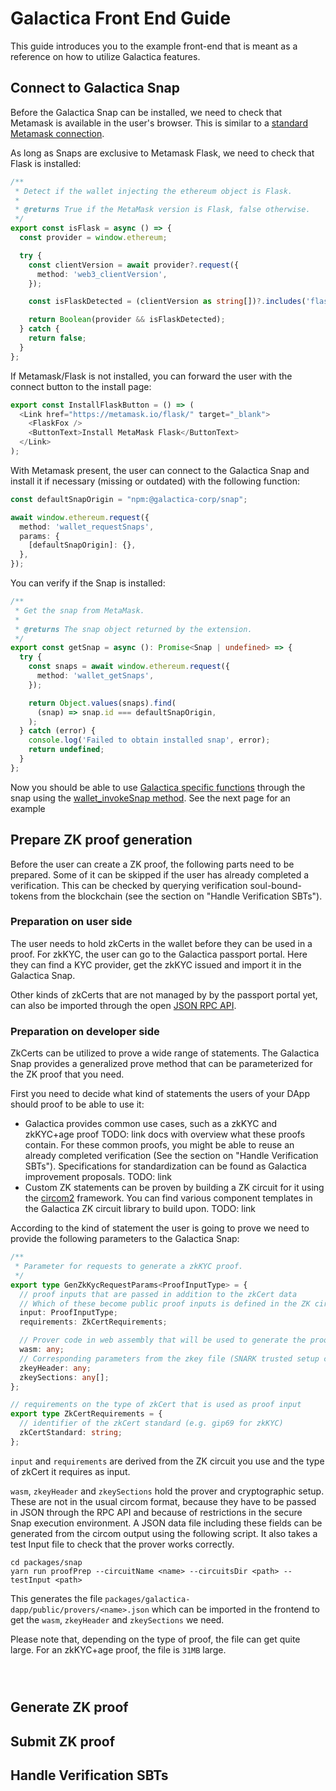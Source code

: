 # Galactica Front End Guide

This guide introduces you to the example front-end that is meant as a reference on how to utilize Galactica features.

## Connect to Galactica Snap
Before the Galactica Snap can be installed, we need to check that Metamask is available in the user's browser. This is similar to a [standard Metamask connection](https://docs.metamask.io/wallet/get-started/set-up-dev-environment).

As long as Snaps are exclusive to Metamask Flask, we need to check that Flask is installed:
```typescript
/**
 * Detect if the wallet injecting the ethereum object is Flask.
 *
 * @returns True if the MetaMask version is Flask, false otherwise.
 */
export const isFlask = async () => {
  const provider = window.ethereum;

  try {
    const clientVersion = await provider?.request({
      method: 'web3_clientVersion',
    });

    const isFlaskDetected = (clientVersion as string[])?.includes('flask');

    return Boolean(provider && isFlaskDetected);
  } catch {
    return false;
  }
};
```

If Metamask/Flask is not installed, you can forward the user with the connect button to the install page:
```typescript
export const InstallFlaskButton = () => (
  <Link href="https://metamask.io/flask/" target="_blank">
    <FlaskFox />
    <ButtonText>Install MetaMask Flask</ButtonText>
  </Link>
);
``` 

With Metamask present, the user can connect to the Galactica Snap and install it if necessary (missing or outdated) with the following function:
```typescript
const defaultSnapOrigin = "npm:@galactica-corp/snap";

await window.ethereum.request({
  method: 'wallet_requestSnaps',
  params: {
    [defaultSnapOrigin]: {},
  },
});
``` 

You can verify if the Snap is installed:
```typescript
/**
 * Get the snap from MetaMask.
 *
 * @returns The snap object returned by the extension.
 */
export const getSnap = async (): Promise<Snap | undefined> => {
  try {
    const snaps = await window.ethereum.request({
      method: 'wallet_getSnaps',
    });

    return Object.values(snaps).find(
      (snap) => snap.id === defaultSnapOrigin,
    );
  } catch (error) {
    console.log('Failed to obtain installed snap', error);
    return undefined;
  }
};
``` 

Now you should be able to use [Galactica specific functions](../../snap/docs/rpcAPI.md) through the snap using the [wallet_invokeSnap method](https://docs.metamask.io/snaps/reference/rpc-api#wallet_invokesnap). 
See the next page for an example

## Prepare ZK proof generation

Before the user can create a ZK proof, the following parts need to be prepared.
Some of it can be skipped if the user has already completed a verification. This can be checked by querying verification soul-bound-tokens from the blockchain (see the section on "Handle Verification SBTs").

### Preparation on user side
The user needs to hold zkCerts in the wallet before they can be used in a proof. For zkKYC, the user can go to the Galactica passport portal. Here they can find a KYC provider, get the zkKYC issued and import it in the Galactica Snap.

Other kinds of zkCerts that are not managed by by the passport portal yet, can also be imported through the open [JSON RPC API](../../snap/docs/rpcAPI.md).

### Preparation on developer side
ZkCerts can be utilized to prove a wide range of statements. The Galactica Snap provides a generalized prove method that can be parameterized for the ZK proof that you need.

First you need to decide what kind of statements the users of your DApp should proof to be able to use it:
- Galactica provides common use cases, such as a zkKYC and zkKYC+age proof TODO: link docs with overview what these proofs contain. For these common proofs, you might be able to reuse an already completed verification (See the section on "Handle Verification SBTs"). Specifications for standardization can be found as Galactica improvement proposals. TODO: link
- Custom ZK statements can be proven by building a ZK circuit for it using the [circom2](https://docs.circom.io/) framework. You can find various component templates in the Galactica ZK circuit library to build upon. TODO: link

According to the kind of statement the user is going to prove we need to provide the following parameters to the Galactica Snap:
```typescript
/**
 * Parameter for requests to generate a zkKYC proof.
 */
export type GenZkKycRequestParams<ProofInputType> = {
  // proof inputs that are passed in addition to the zkCert data
  // Which of these become public proof inputs is defined in the ZK circuit, which is compiled into the WASM.
  input: ProofInputType;
  requirements: ZkCertRequirements;

  // Prover code in web assembly that will be used to generate the proof in the Snap.
  wasm: any;
  // Corresponding parameters from the zkey file (SNARK trusted setup ceremony).
  zkeyHeader: any;
  zkeySections: any[];
};

// requirements on the type of zkCert that is used as proof input
export type ZkCertRequirements = {
  // identifier of the zkCert standard (e.g. gip69 for zkKYC)
  zkCertStandard: string;
};
``` 

`input` and `requirements` are derived from the ZK circuit you use and the type of zkCert it requires as input.

`wasm`, `zkeyHeader` and `zkeySections` hold the prover and cryptographic setup. These are not in the usual circom format, because they have to be passed in JSON through the RPC API and because of restrictions in the secure Snap execution environment. A JSON data file including these fields can be generated from the circom output using the following script. It also takes a test Input file to check that the prover works correctly.

```shell
cd packages/snap
yarn run proofPrep --circuitName <name> --circuitsDir <path> --testInput <path>
```

This generates the file `packages/galactica-dapp/public/provers/<name>.json` which can be imported in the frontend to get the `wasm`, `zkeyHeader` and `zkeySections` we need.

Please note that, depending on the type of proof, the file can get quite large. For an zkKYC+age proof, the file is `31MB` large.


```typescript
``` 


```typescript
``` 


```typescript
``` 





## Generate ZK proof


## Submit ZK proof


## Handle Verification SBTs
